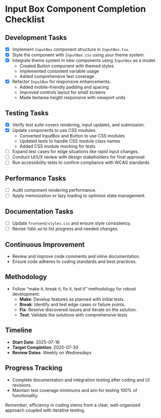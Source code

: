 # Input Box Component Completion Checklist

## Development Tasks
- [X] Implement `InputBox` component structure in `InputBox.tsx`.
- [X] Style the component with `InputBox.css` using your theme system.
- [X] Integrate theme system in new components using `InputBox` as a model.
  - Created Button component with themed styles
  - Implemented consistent variable usage
  - Added comprehensive test coverage
- [X] Refactor `InputBox` for responsive enhancements.
  - Added mobile-friendly padding and spacing
  - Improved controls layout for small screens
  - Made textarea height responsive with viewport units

## Testing Tasks
- [X] Verify test suite covers rendering, input updates, and submission.
- [X] Update components to use CSS modules.
  - Converted InputBox and Button to use CSS modules
  - Updated tests to handle CSS module class names
  - Added CSS module mocking for tests
- [ ] Expand test cases for edge situations like rapid input changes.
- [ ] Conduct UI/UX review with design stakeholders for final approval.
- [ ] Run accessibility tests to confirm compliance with WCAG standards.

## Performance Tasks
- [ ] Audit component rendering performance.
- [ ] Apply memoization or lazy loading to optimize state management.

## Documentation Tasks
- [ ] Update `frontend/styles.css` and ensure style consistency.
- [ ] Revise `TODO.md` to list progress and needed changes.

## Continuous Improvement
- Review and improve code comments and inline documentation.
- Ensure code adheres to coding standards and best practices.

## Methodology
- Follow “make it, break it, fix it, test it” methodology for robust development:
  - **Make**: Develop features as planned with initial tests.
  - **Break**: Identify and test edge cases or failure points.
  - **Fix**: Resolve discovered issues and iterate on the solution.
  - **Test**: Validate the solutions with comprehensive tests.

## Timeline
- **Start Date**: 2025-07-16
- **Target Completion**: 2025-07-30
- **Review Dates**: Weekly on Wednesdays

## Progress Tracking
- Complete documentation and integration testing after coding and UI revisions.
- Maintain test coverage minimums and aim for testing 100% of functionality.

*Remember*, efficiency in coding stems from a clear, well-organized approach coupled with iterative testing.

